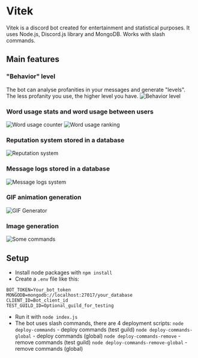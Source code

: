 # Vitek
Vitek is a discord bot created for entertainment and statistical purposes. It uses Node.js, Discord.js library and MongoDB.
Works with slash commands.

## Main features

### "Behavior" level
The bot can analyse profanities in your messages and generate "levels". The less profanity you use, the higher level you have.
![Behavior level](demo/behaviorlevel.png)

### Word usage stats and word usage between users
![Word usage counter](demo/wordusage.png)
![Word usage ranking](demo/wordranking.png)

### Reputation system stored in a database
![Reputation system](demo/reputationsystem.png)

### Message logs stored in a database
![Message logs system](demo/stats.png)

### GIF animation generation
![GIF Generator](demo/scifun.gif)

### Image generation
![Some commands](demo/commands.png)

## Setup
* Install node packages with `npm install`
* Create a `.env` file like this:
```
BOT_TOKEN=Your_bot_token
MONGODB=mongodb://localhost:27017/your_database
CLIENT_ID=Bot_client_id
TEST_GUILD_ID=Optional_guild_for_testing
```
* Run it with `node index.js`
* The bot uses slash commands, there are 4 deployment scripts:
`node deploy-commands` - deploy commands (test guild)
`node deploy-commands-global` - deploy commands (global)
`node deploy-commands-remove` - remove commands (test guild)
`node deploy-commands-remove-global` - remove commands (global)